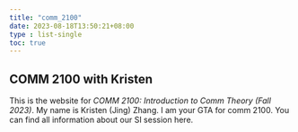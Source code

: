 ```yaml
---
title: "comm_2100"
date: 2023-08-18T13:50:21+08:00
type : list-single
toc: true
---
```

## COMM 2100 with Kristen

This is the website for *COMM 2100: Introduction to Comm Theory (Fall 2023)*. My name is Kristen (Jing) Zhang. I am your GTA for comm 2100. You can find all information about our SI session here.
